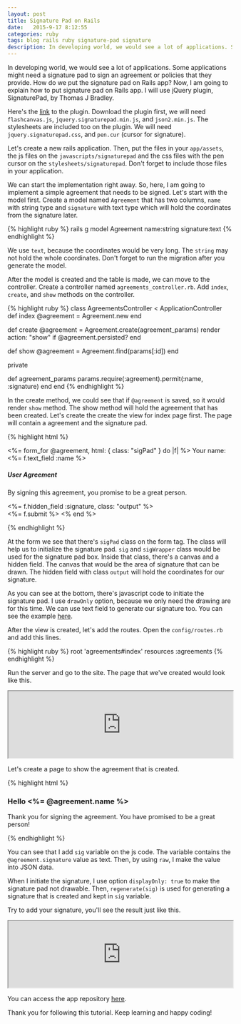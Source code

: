 ```yaml
---
layout: post
title: Signature Pad on Rails
date:   2015-9-17 8:12:55
categories: ruby
tags: blog rails ruby signature-pad signature
description: In developing world, we would see a lot of applications. Some applications might need a signature pad to sign an agreement or policies that they provide. How do we put the signature pad on Rails app? Now, I am going to explain how to put signature pad on Rails app. I will use jQuery plugin, SignaturePad, by Thomas J Bradley.
---
```


In developing world, we would see a lot of applications. Some applications might need a signature pad to sign an agreement or policies that they provide. How do we put the signature pad on Rails app? Now, I am going to explain how to put signature pad on Rails app. I will use jQuery plugin, SignaturePad, by Thomas J Bradley.<!--more-->

Here's the <a target="_blank" href="http://thomasjbradley.ca/lab/signature-pad">link</a> to the plugin. Download the plugin first, we will need `flashcanvas.js`, `jquery.signaturepad.min.js`, and `json2.min.js`. The stylesheets are included too on the plugin. We will need `jquery.signaturepad.css`, and `pen.cur` (cursor for signature).

Let's create a new rails application. Then, put the files in your `app/assets`, the js files on the `javascripts/signaturepad` and the css files with the pen cursor on the `stylesheets/signaturepad`. Don't forget to include those files in your application.

We can start the implementation right away. So, here, I am going to implement a simple agreement that needs to be signed. Let's start with the model first. Create a model named `Agreement` that has two columns, `name` with string type and `signature` with text type which will hold the coordinates from the signature later.

{% highlight ruby %}
rails g model Agreement name:string signature:text
{% endhighlight %}

We use `text`, because the coordinates would be very long. The `string` may not hold the whole coordinates. Don't forget to run the migration after you generate the model.

After the model is created and the table is made, we can move to the controller. Create a controller named `agreements_controller.rb`. Add `index`, `create`, and `show` methods on the controller.

{% highlight ruby %}
class AgreementsController < ApplicationController
  def index
    @agreement = Agreement.new
  end

  def create
    @agreement = Agreement.create(agreement_params)
    render action: "show" if @agreement.persisted?
  end

  def show
    @agreement = Agreement.find(params[:id])
  end

  private

  def agreement_params
    params.require(:agreement).permit(:name, :signature)
  end
end
{% endhighlight %}

In the create method, we could see that if `@agreement` is saved, so it would render `show` method. The show method will hold the agreement that has been created. Let's create the create the view for index page first. The page will contain a agreement and the signature pad.

{% highlight html %}
<!-- app/views/agreements/index.html.erb -->
<%= form_for @agreement, html: { class: "sigPad" } do |f| %>
  Your name: <%= f.text_field :name %><br />
  <h5>User Agreement</h5>
  <p>By signing this agreement, you promise to be a great person.</p>
  <div class="sig sigWrapper">
    <div class="typed"></div>
    <canvas class="pad" width="298" height="55"></canvas>
    <%= f.hidden_field :signature, class: "output" %><br />
  </div>
  <%= f.submit %>
<% end %>

<script type="text/javascript">
  $(document).ready(function () {
    $('.sigPad').signaturePad({ drawOnly:true });
  });
</script>
{% endhighlight %}

At the form we see that there's `sigPad` class on the form tag. The class will help us to initialize the signature pad. `sig` and `sigWrapper` class would be used for the signature pad box. Inside that class, there's a canvas and a hidden field. The canvas that would be the area of signature that can be drawn. The hidden field with class `output` will hold the coordinates for our signature.

As you can see at the bottom, there's javascript code to initiate the signature pad. I use `drawOnly` option, because we only need the drawing are for this time. We can use text field to generate our signature too. You can see the example <a target="_blank" href="https://thomasjbradley.github.io/signature-pad/examples/accept-signature.html">here</a>.

After the view is created, let's add the routes. Open the `config/routes.rb` and add this lines.

{% highlight ruby %}
root 'agreements#index'
resources :agreements
{% endhighlight %}

Run the server and go to the site. The page that we've created would look like this.

<iframe src="https://drive.google.com/file/d/0B245dSGaMJ5YbEhqUUNyNVFDa00/preview" style="width: 100%"></iframe>

Let's create a page to show the agreement that is created.

{% highlight html %}
<!-- app/views/agreements/show.html.erb -->
<h3>Hello <%= @agreement.name %></h3>
<p>Thank you for signing the agreement. You have promised to be a great person!</p>
<div class="sigPad sigWrapper">
  <div class="typed"></div>
  <canvas class="pad" width="298" height="55"></canvas>
  <input type="hidden" name="output" class="output"/>
</div>

<script type="text/javascript">
  $(document).ready(function () {
    sig = <%= raw @agreement.signature %>;
    $('.sigPad').signaturePad({ displayOnly:true }).regenerate(sig);
  });
</script>
{% endhighlight %}

You can see that I add `sig` variable on the js code. The variable contains the `@agreement.signature` value as text. Then, by using `raw`, I make the value into JSON data.

When I initiate the signature, I use option `displayOnly: true` to make the signature pad not drawable. Then, `regenerate(sig)` is used for generating a signature that is created and kept in `sig` variable.

Try to add your signature, you'll see the result just like this.

<iframe src="https://drive.google.com/file/d/0B245dSGaMJ5YdjFlcHQ5Y2dOYWM/preview" style="width: 100%"></iframe>

You can access the app repository <a target="_blank" href="https://github.com/tsara27/sample_signature_pad">here</a>.

Thank you for following this tutorial. Keep learning and happy coding!
